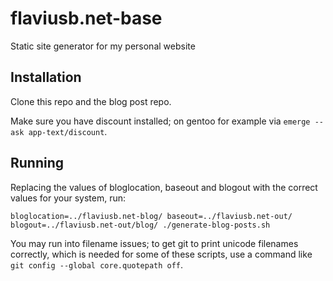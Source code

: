 # flaviusb.net-base
Static site generator for my personal website

## Installation

Clone this repo and the blog post repo.

Make sure you have discount installed; on gentoo for example via `emerge --ask app-text/discount`.

## Running

Replacing the values of bloglocation, baseout and blogout with the correct values for your system, run:
```shell
bloglocation=../flaviusb.net-blog/ baseout=../flaviusb.net-out/ blogout=../flaviusb.net-out/blog/ ./generate-blog-posts.sh
```

You may run into filename issues; to get git to print unicode filenames correctly, which is needed for some of these scripts, use a command like `git config --global core.quotepath off`.
